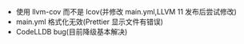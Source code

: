 - 使用 llvm-cov 而不是 lcov(并修改 main.yml,LLVM 11 发布后尝试修改)
- main.yml 格式化无效(Prettier 显示文件有错误)
- CodeLLDB bug(目前降级基本解决)

